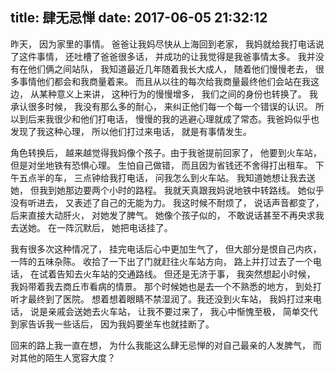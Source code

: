 title: 肆无忌惮
date: 2017-06-05 21:32:12
---

昨天， 因为家里的事情。 爸爸让我妈尽快从上海回到老家， 我妈就给我打电话说了这件事情， 还吐槽了爸爸很多话， 并成功的让我觉得是我爸事情太多。 我并没有在他们俩之间站队， 我知道最近几年随着我长大成人， 随着他们慢慢老去， 很多事情他们都会和我商量着来。 而且从以往的每次给我商量最终他们会站在我这边， 从某种意义上来讲， 这种行为的慢慢增多， 我们之间的身份也转换了。 我承认很多时候， 我没有那么多的耐心， 来纠正他们每一个每一个错误的认识。 所以到后来我很少和他们打电话， 慢慢的我的逃避心理就成了常态。我爸妈似乎也发现了我这种心理， 所以他们打过来电话， 就是有事情发生。

角色转换后， 越来越觉得我妈像个孩子。由于我爸提前回家了， 他要到火车站， 但是对坐地铁有恐惧心理。 生怕自己做错， 而且因为省钱还不舍得打出租车。 下午五点半的车， 三点钟给我打电话， 问我怎么到火车站。 我知道她想让我去送她， 但我到她那边要两个小时的路程。 我就天真跟我妈说地铁中转路线。 她似乎没有听进去， 又表述了自己的无能为力。 我这时候不耐烦了， 说话声音都变了， 后来直接大动肝火， 对她发了脾气。 她像个孩子似的， 不敢说话甚至不再央求我去送她。 在一阵沉默后， 她把电话挂了。


我有很多次这种情况了， 挂完电话后心中更加生气了， 但大部分是恨自己内疚， 一阵的五味杂陈。 收拾了一下出了门就赶往火车站方向， 路上并打过去了一个电话， 在试着告知去火车站的交通路线。 但还是无济于事， 我突然想起小时候， 我妈带着我去商丘市看病的情景。 那个时候她也是去一个不熟悉的地方， 到处打听才最终到了医院。 想着想着眼睛不禁湿润了。我还没到火车站， 我妈打过来电话， 说是亲戚会送她去火车站， 让我不要过来了， 我心中惭愧至极， 简单交代到家告诉我一些话后， 因为我妈要坐车也就挂断了。 


回来的路上我一直在想， 为什么我能这么肆无忌惮的对自己最亲的人发脾气， 而对其他的陌生人宽容大度？ 
